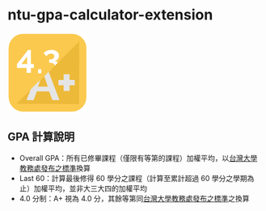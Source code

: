 # ntu-gpa-calculator-extension
![](logo.png)


## GPA 計算說明

* Overall GPA：所有已修畢課程（僅限有等第的課程）加權平均，以[台灣大學教務處發布之標準](https://www.aca.ntu.edu.tw/WebUPD/aca/UAADForms/%E7%AD%89%E7%AC%AC%E5%88%B6%E6%88%90%E7%B8%BE%E5%AE%9A%E7%BE%A9%E8%88%87%E7%AD%89%E7%AC%AC%E7%B8%BE%E5%88%86%E8%A1%A8.pdf)換算
* Last 60：計算最後修得 60 學分之課程（計算至累計超過 60 學分之學期為止）加權平均，並非大三大四的加權平均
* 4.0 分制：A+ 視為 4.0 分，其餘等第同[台灣大學教務處發布之標準](https://www.aca.ntu.edu.tw/WebUPD/aca/UAADForms/%E7%AD%89%E7%AC%AC%E5%88%B6%E6%88%90%E7%B8%BE%E5%AE%9A%E7%BE%A9%E8%88%87%E7%AD%89%E7%AC%AC%E7%B8%BE%E5%88%86%E8%A1%A8.pdf)之換算
